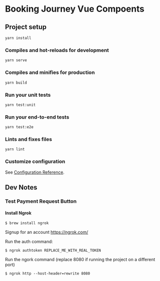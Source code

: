 # Booking Journey Vue Compoents

## Project setup
```
yarn install
```

### Compiles and hot-reloads for development
```
yarn serve
```

### Compiles and minifies for production
```
yarn build
```

### Run your unit tests
```
yarn test:unit
```

### Run your end-to-end tests
```
yarn test:e2e
```

### Lints and fixes files
```
yarn lint
```

### Customize configuration
See [Configuration Reference](https://cli.vuejs.org/config/).

## Dev Notes

### Test Payment Request Button

#### Install Ngrok
```
$ brew install ngrok
```

Signup for an account https://ngrok.com/

Run the auth command:
```
$ ngrok authtoken REPLACE_ME_WITH_REAL_TOKEN
```

Run the ngork command (replace 8080 if running the project on a different port)
```
$ ngrok http --host-header=rewrite 8080
```